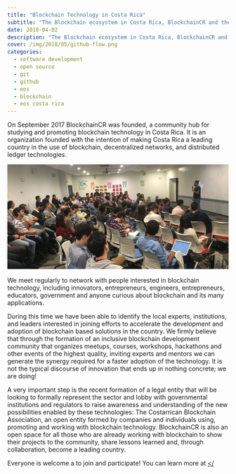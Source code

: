 ```yaml
---
title: "Blockchain Technology in Costa Rica"
subtitle: "The Blockchain ecosystem in Costa Rica, BlockchainCR and the Costarrican Blockchain Association."
date: 2018-04-02
description: "The Blockchain ecosystem in Costa Rica, BlockchainCR and the Costarrican Blockchain Association."
cover: /img/2018/05/github-flow.png
categories:
  - software development
  - open source
  - git
  - github
  - eos
  - blockchain
  - eos costa rica
---
```


On September 2017 BlockchainCR was founded, a community hub for studying and promoting blockchain technology in Costa Rica. It is an organization founded with the intention of making Costa Rica a leading country in the use of blockchain, decentralized networks, and distributed ledger technologies.

<div class="center-align-wrapper">
  <img alt="blockchain costa rica" src="/img/2018/06/blockchain-costa-rica.jpg"  />
</div>

We meet regularly to network with people interested in blockchain technology, including innovators, entrepreneurs, engineers, entrepreneurs, educators, government and anyone curious about blockchain and its many applications.

During this time we have been able to identify the local experts, institutions, and leaders interested in joining efforts to accelerate the development and adoption of blockchain based solutions in the country. We firmly believe that through the formation of an inclusive blockchain development community that organizes meetups, courses, workshops, hackathons and other events of the highest quality, inviting experts and mentors we can generate the synergy required for a faster adoption of the technology. It is not the typical discourse of innovation that ends up in nothing concrete; we are doing!

A very important step is the recent formation of a legal entity that will be looking to formally represent the sector and lobby with governmental institutions and regulators to raise awareness and understanding of the new possibilities enabled by these technologies: The Costarrican Blockchain Association, an open entity formed by companies and individuals using, promoting and working with blockchain technology. BlockchainCR is also an open space for all those who are already working with blockchain to show their projects to the community, share lessons learned and, through collaboration, become a leading country.

Everyone is welcome a to join and participate! You can learn more at <a href="https://blockchaincr.com"></
